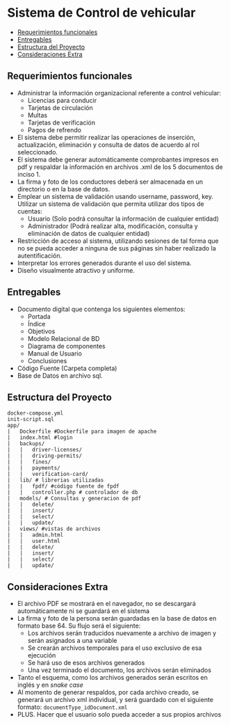 # Sistema de Control de vehicular 

- [Requerimientos funcionales](##requerimientos-funcionales)
- [Entregables](#entregables)
- [Estructura del Proyecto](#estructura-del-proyecto)
- [Consideraciones Extra](#consideraciones-extra)

## Requerimientos funcionales
- Administrar la información organizacional referente a control vehicular:
  - Licencias para conducir
  - Tarjetas de circulación
  - Multas
  - Tarjetas de verificación  
  - Pagos de refrendo
- El sistema debe permitir realizar las operaciones de inserción, actualización, eliminación y consulta de datos de acuerdo al rol seleccionado.
- El sistema debe generar automáticamente comprobantes impresos en pdf y respaldar la información en archivos .xml de los 5 documentos de inciso 1.
- La firma   y foto de  los conductores deberá ser almacenada en un directorio o en la base de datos.
- Emplear un sistema de validación usando username, password, key. Utilizar un sistema de validación que permita utilizar dos tipos de cuentas:
  - Usuario (Solo podrá consultar la información de cualquier entidad)
  - Administrador (Podrá realizar alta, modificación, consulta y eliminación de datos de cualquier entidad)
- Restricción de acceso al sistema, utilizando sesiones de tal forma que no se pueda acceder a ninguna de sus páginas sin haber realizado la autentificación.
- Interpretar  los errores  generados durante el uso del sistema.
- Diseño visualmente atractivo y uniforme.

## Entregables
- Documento digital que contenga los siguientes elementos:
    - Portada
    - Índice
    - Objetivos
    - Modelo Relacional de BD
    - Diagrama de componentes
    - Manual de Usuario
    - Conclusiones 
- Código Fuente (Carpeta completa)
- Base de Datos en archivo sql.

## Estructura del Proyecto

```
docker-compose.yml
init-script.sql
app/
|   Dockerfile #Dockerfile para imagen de apache
|   index.html #login
|   backups/
|   |   driver-licenses/
|   |   driving-permits/
|   |   fines/
|   |   payments/
|   |   verification-card/
|   lib/ # librerias utilizadas
|   |   fpdf/ #código fuente de fpdf
|   |   controller.php # controlador de db
|   models/ # Consultas y generacion de pdf
|   |   delete/
|   |   insert/
|   |   select/
|   |   update/
|   views/ #vistas de archivos
|   |   admin.html
|   |   user.html
|   |   delete/
|   |   insert/
|   |   select/
|   |   update/
```

## Consideraciones Extra
- El archivo PDF se mostrará en el navegador, no se descargará automáticamente ni se guardará en el sistema
- La firma y foto de la persona serán guardadas en la base de datos en formato base 64. Su flujo será el siguiente:
  - Los archivos serán traducidos nuevamente a archivo de imagen y serán asignados a una variable
  - Se crearán archivos temporales para el uso exclusivo de esa ejecución
  - Se hará uso de esos archivos generados
  - Una vez terminado el documento, los archivos serán eliminados
- Tanto el esquema, como los archivos generados serán escritos en inglés y en *snake case*
- Al momento de generar respaldos, por cada archivo creado, se generará un archivo xml individual, y será guardado con el siguiente formato: `documentType_idDocument.xml`
- PLUS. Hacer que el usuario solo pueda acceder a sus propios archivos
